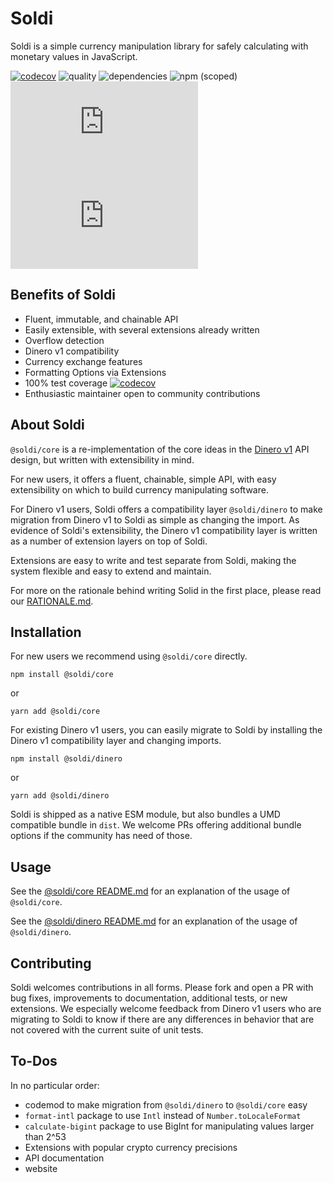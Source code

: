 # Soldi

Soldi is a simple currency manipulation library for safely calculating
with monetary values in JavaScript.

[![codecov](https://codecov.io/gh/nick-codes/soldi.js/branch/main/graph/badge.svg?token=tCJwUHxIhU)](https://codecov.io/gh/nick-codes/soldi.js) ![quality](https://github.com/nick-codes/soldi.js/actions/workflows/quality.yml/badge.svg) ![dependencies](https://david-dm.org/nick-codes/soldi.js.svg) ![npm (scoped)](https://img.shields.io/npm/v/@soldi/core?color=brightgreen) ![GitHub](https://img.shields.io/github/license/nick-codes/soldi.js) ![Snyk Vulnerabilities for GitHub Repo](https://img.shields.io/snyk/vulnerabilities/github/nick-codes/soldi.js)

## Benefits of Soldi

- Fluent, immutable, and chainable API
- Easily extensible, with several extensions already written
- Overflow detection
- Dinero v1 compatibility
- Currency exchange features
- Formatting Options via Extensions
- 100% test coverage [![codecov](https://codecov.io/gh/nick-codes/soldi.js/branch/main/graph/badge.svg?token=tCJwUHxIhU)](https://codecov.io/gh/nick-codes/soldi.js)
- Enthusiastic maintainer open to community contributions

## About Soldi

`@soldi/core` is a re-implementation of the core ideas in the [Dinero
v1](https://github.com/dinerojs/dinero.js/tree/v1) API design, but
written with extensibility in mind.

For new users, it offers a fluent, chainable, simple API, with
easy extensibility on which to build currency manipulating software.

For Dinero v1 users, Soldi offers a compatibility layer
`@soldi/dinero` to make migration from Dinero v1 to Soldi as simple as
changing the import. As evidence of Soldi's extensibility, the Dinero v1
compatibility layer is written as a number of extension layers on top
of Soldi.

Extensions are easy to write and test separate from Soldi, making
the system flexible and easy to extend and maintain.

For more on the rationale behind writing Solid in the first place,
please read our
[RATIONALE.md](https://github.com/nick-codes/soldi.js/tree/main/RATIONALE.md).

## Installation

For new users we recommend using `@soldi/core` directly.

`npm install @soldi/core`

or

`yarn add @soldi/core`

For existing Dinero v1 users, you can easily migrate to Soldi by
installing the Dinero v1 compatibility layer and changing imports.

`npm install @soldi/dinero`

or

`yarn add @soldi/dinero`

Soldi is shipped as a native ESM module, but also bundles a UMD
compatible bundle in `dist`. We welcome PRs offering additional
bundle options if the community has need of those.

## Usage

See the [@soldi/core README.md](https://github.com/nick-codes/soldi.js/tree/main/packages/core) for
an explanation of the usage of `@soldi/core`.

See the [@soldi/dinero README.md](https://github.com/nick-codes/soldi.js/tree/main/packages/dinero) for
an explanation of the usage of `@soldi/dinero`.

## Contributing

Soldi welcomes contributions in all forms. Please fork and open a PR
with bug fixes, improvements to documentation, additional tests, or
new extensions. We especially welcome feedback from Dinero v1 users
who are migrating to Soldi to know if there are any differences in
behavior that are not covered with the current suite of unit tests.

## To-Dos

In no particular order:

- codemod to make migration from `@soldi/dinero` to `@soldi/core` easy
- `format-intl` package to use `Intl` instead of `Number.toLocaleFormat`
- `calculate-bigint` package to use BigInt for manipulating values
  larger than 2^53
- Extensions with popular crypto currency precisions
- API documentation
- website
